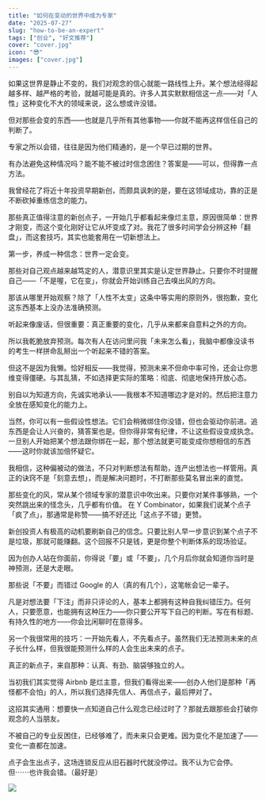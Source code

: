 ```yaml
---
title: "如何在变动的世界中成为专家"
date: "2025-07-27"
slug: "how-to-be-an-expert"
tags: ["创业", "好文推荐"]
cover: "cover.jpg"
icon: "😎"
images: ["cover.jpg"]
---
```

如果这世界是静止不变的，我们对观念的信心就能一路线性上升。某个想法经得起越多样、越严格的考验，就越可能是真的。许多人其实默默相信这一点——对「人性」这种变化不大的领域来说，这么想或许没错。



但对那些会变的东西——也就是几乎所有其他事物——你就不能再这样信任自己的判断了。



专家之所以会错，往往是因为他们精通的，是一个早已过期的世界。



有办法避免这种情况吗？能不能不被过时信念困住？答案是——可以，但得靠一点方法。



我曾经花了将近十年投资早期新创，而颇具讽刺的是，要在这领域成功，靠的正是不断砍掉重练信念的能力。



那些真正值得注意的新创点子，一开始几乎都看起来像烂主意，原因很简单：世界才刚变，而这个变化刚好让它从坏变成了对。我花了很多时间学会分辨这种「翻盘」，而这套技巧，其实也能套用在一切新想法上。



第一步，养成一种信念：世界一定会变。



那些对自己观点越来越笃定的人，潜意识里其实是认定世界静止。只要你不时提醒自己——「不是喔，它在变」，你就会开始训练自己去嗅出风的方向。



那该从哪里开始观察？除了「人性不太变」这条中等实用的原则外，很抱歉，变化这东西基本上没办法准确预测。



听起来像废话，但很重要：真正重要的变化，几乎从来都来自意料之外的方向。



所以我乾脆放弃预测。每次有人在访问里问我「未来怎么看」，我脑中都像没读书的考生一样拼命乱掰出一个听起来不错的答案。



但这不是因为我懒。恰好相反——我觉得，预测未来不但命中率可怜，还会让你思维变得僵硬。与其乱猜，不如选择更实际的策略：彻底、彻底地保持开放心态。



别自以为知道方向，先诚实地承认——我根本不知道哪边才是对的。然后把注意力全放在感知变化的能力上。



当然，你可以有一些假设性想法。它们会稍微绑住你没错，但也会驱动你前进。追东西是会让人兴奋的，猜答案也是。但你得非常有纪律，不让这些假设变成执念。
一旦别人开始把某个想法跟你绑在一起，那个想法就更可能变成你想相信的东西——这时你就该加倍怀疑它。



我相信，这种偏被动的做法，不只对判断想法有帮助，连产出想法也一样管用。真正的诀窍不是「刻意去想」，而是解决问题时，不打断那些莫名冒出来的直觉。



那些变化的风，常从某个领域专家的潜意识中吹出来。只要你对某件事够熟，一个突然跳出来的怪念头，几乎都有价值。
在 Y Combinator，如果我们说某个点子「疯了点」，那通常是称赞——搞不好还比「这点子不错」更赞。



新创投资人有极高的动机要刷新自己的信念。只要比别人早一步意识到某个点子不是垃圾，那就可能赚翻。这个回报不只是钱，更是你整个判断体系的现场验证。



因为创办人站在你面前，你得说「要」或「不要」，几个月后你就会知道你当时是神预测，还是大走眼。



那些说「不要」而错过 Google 的人（真的有几个），这笔帐会记一辈子。



凡是对想法要「下注」而非只评论的人，基本上都拥有这种自我纠错压力。任何人，只要愿意，也能拥有这种压力——你只要公开写下自己的判断。写在有标题、有持久性的地方——你会比闲聊时在意得多。



另一个我很常用的技巧：一开始先看人，不先看点子。虽然我们无法预测未来的点子长什么样，但我很能预测什么样的人会生出未来的点子。



真正的新点子，来自那种：认真、有劲、脑袋够独立的人。



当初我们其实觉得 Airbnb 是烂主意，但我们看得出来——创办人他们是那种「再怪都不会怕」的人，所以我们选择先信人、再信点子，最后押对了。



这招其实通用：想要快一点知道自己什么观念已经过时了？那就去跟那些会打破你观念的人当朋友。



不被自己的专业反困住，已经够难了，而未来只会更难。因为变化不是加速了——变化一直都在加速。



点子会生出点子，这场连锁反应从旧石器时代就没停过。我不认为它会停。
但⋯⋯也许我会错。（最好是）




![](https://prod-files-secure.s3.us-west-2.amazonaws.com/112d0858-5090-4d34-a606-b75eb8d65fd2/46476355-9cf3-4e99-9b7a-3531bc426380/1000202064.png?X-Amz-Algorithm=AWS4-HMAC-SHA256&X-Amz-Content-Sha256=UNSIGNED-PAYLOAD&X-Amz-Credential=ASIAZI2LB466QZ3Y2EVF%2F20251026%2Fus-west-2%2Fs3%2Faws4_request&X-Amz-Date=20251026T221221Z&X-Amz-Expires=3600&X-Amz-Security-Token=IQoJb3JpZ2luX2VjEN3%2F%2F%2F%2F%2F%2F%2F%2F%2F%2FwEaCXVzLXdlc3QtMiJGMEQCIFeNFxgDk9tzV6LQTLToA1IMvc%2B0hCpNxj8ILflCvsjFAiAi7SGAEIUkMYzKymB%2BskNydQEfaz4DD0trzVz8TK0CDCqIBAiW%2F%2F%2F%2F%2F%2F%2F%2F%2F%2F8BEAAaDDYzNzQyMzE4MzgwNSIM5SzQagE%2FnzNJTRZ7KtwDwGsMa1VE7xzBFdlCvBbS56SH2un3JV%2F%2Byk6hO1VZg9tmYkrve2YhS0ZpEZEPfqONv44s9goepXp8JQ0esHpvny%2F6gplodphZc7%2B%2FZF8rrGF20Z8fjd4g9DuSkqhxmvahpBRVZoDVRMFmJbgRWErFWlEae9gFrvwfrDf9uS2hXsLLrgwu06dsnGPx8%2FewU0Bl1yqQJFWK2cUt%2FxVw8BwpaVESGM2k9%2FuL4vRbR042G897vslqK2MDxyT0iztj%2B3bPOE8bhYFVtsU2aRo6a1uFMgU0stbjjc5SPxo8Haomm%2Brg3nKgDtI59DAWSk7J0ArzPHJK3rvbE3JPAmcFATX3%2Bdp8%2B6hKQKygzKCnIMBkoYqDERmmvkWZAhKid2GmzI9j4OLUsyboC50shOwWBzvGmMn0GsKOnlVFcKGesF5DC3vKhYsNyzd1HoHC181F%2BONyCfMNuOw%2FHK7TX1fsvtbhVWFZakJxhJB4R3wIAVqPoLgvwnKfYHfTb%2FxzE7EuqAmUhotW%2F2w28eOOYQpl5IUgY224iFptvywxl0CjbxIZpwqP0y4kQgXycOzCXvh3UdYl1reeywbjfvz1seygvc2%2BUcsLPNSFkNMsL0%2BTgHIvXaurL9v%2BKj46t3md7lswspD6xwY6pgGvLW5EXooXHmDdWMPLFtEhnegOqGPZKzJPbnClH3GQFR6A19NKKv8C%2FYJfN7m8OZfn3PK3MZQBSxGcxjtR%2Fm0oYQWHBz3coJKZYvKNMD7eCO99pbwa9ZT3btTJGJYJu37p8LHHVhQ6%2FxI%2FzT0bBiFWPTtj2deDGyNTO9fnRaKw2EIewJQOubHSXifyYiHaz4hqIYIjY7z2VI9QHfLtHgX5Re6SlFFq&X-Amz-Signature=fb1cff90dea82536dbe2250e7775e9a8630db87a155d2720864e4537ede0c60c&X-Amz-SignedHeaders=host&x-amz-checksum-mode=ENABLED&x-id=GetObject)

